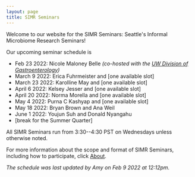 ```yaml
---
layout: page
title: SIMR Seminars
---
```


Welcome to our website for the SIMR Seminars: Seattle's Informal Microbiome Research Seminars!

Our upcoming seminar schedule is

- Feb 23 2022: Nicole Maloney Belle *(co-hosted with the [UW Division of Gastroenterology](https://gastro.uw.edu/))*
- March 9 2022:  Erica Fuhrmeister and [one available slot]
- March 23 2022: Karolline May and [one available slot]
- April 6 2022: Kelsey Jesser and [one available slot]
- April 20 2022: Norma Morella and [one available slot]
- May 4 2022: Purna C Kashyap and [one available slot]
- May 18 2022: Bryan Brown and Ana Weil
- June 1 2022: Youjun Suh and Donald Nyangahu
- [break for the Summer Quarter]

All SIMR Seminars run from 3:30--4:30 PST on Wednesdays unless otherwise noted.

For more information about the scope and format of SIMR Seminars, including how to participate, click [About](https://simr-seminars.github.io/about/).

*The schedule was last updated by Amy on Feb 9 2022 at 12:12pm.*
